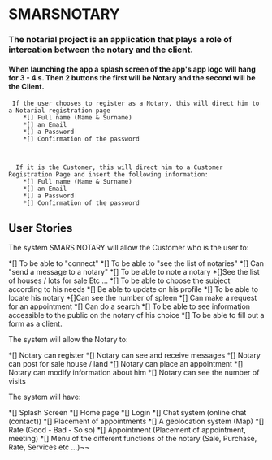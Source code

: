 # SMARSNOTARY

### The notarial project is an application that plays a role of intercation between the notary and the client.
  
 #### When launching the app a splash screen of the app's app logo will hang for 3 - 4 s. Then 2 buttons the first will be Notary and the second will be the Client.
     
     If the user chooses to register as a Notary, this will direct him to a Notarial registration page
        *[] Full name (Name & Surname)
        *[] an Email
        *[] a Password
        *[] Confirmation of the password
        
     
      
      If it is the Customer, this will direct him to a Customer Registration Page and insert the following information:
        *[] Full name (Name & Surname)
        *[] an Email
        *[] a Password
        *[] Confirmation of the password
        
  ## User Stories
  
  The system SMARS NOTARY will allow the Customer who is the user to:
  
  *[] To be able to "connect"
  *[] To be able to "see the list of notaries"
  *[] Can "send a message to a notary"
  *[] To be able to note a notary
  *[]See the list of houses / lots for sale Etc ...
  *[] To be able to choose the subject according to his needs
  *[] Be able to update on his profile
  *[] To be able to locate his notary
  *[]Can see the number of spleen
  *[] Can make a request for an appointment
  *[] Can do a search
  *[] To be able to see information accessible to the public on the notary of his choice
  *[] To be able to fill out a form as a client.
  
  
  The system will allow the Notary to:
  
  *[] Notary can register
  *[] Notary can see and receive messages
  *[] Notary can post for sale house / land
  *[] Notary can place an appointment
  *[] Notary can modify information about him
  *[] Notary can see the number of visits
  
  
  The system will have:
  
  *[] Splash Screen
  *[] Home page
  *[] Login
  *[] Chat system (online chat (contact))
  *[] Placement of appointments
  *[] A geolocation system (Map)
  *[] Rate (Good - Bad - So so)
  *[] Appointment (Placement of appointment, meeting)
  *[] Menu of the different functions of the notary (Sale, Purchase, Rate, Services etc ...)¬¬
 
  
  
  
  
  
  
  

  
  
  
  
  
  
  


